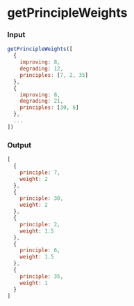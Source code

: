 # getPrincipleWeights

### Input

```javascript
getPrincipleWeights([
  {
    improving: 8,
    degrading: 12,
    principles: [7, 2, 35]
  },
  {
    improving: 8,
    degrading: 21,
    principles: [30, 6]
  },
  ...
])
```

### Output

```javascript
[
  {
    principle: 7,
    weight: 2
  },
  {
    principle: 30,
    weight: 2
  },
  {
    principle: 2,
    weight: 1.5
  },
  {
    principle: 6,
    weight: 1.5
  },
  {
    principle: 35,
    weight: 1
  }
]
```
